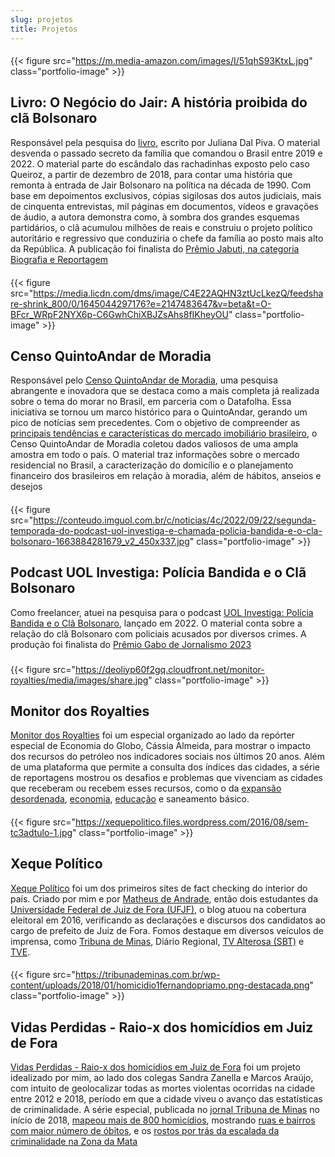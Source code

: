 ```yaml
---
slug: projetos
title: Projetos
---
```


####

{{< figure src="https://m.media-amazon.com/images/I/51qhS93KtxL.jpg" class="portfolio-image" >}}
## Livro: O Negócio do Jair: A história proibida do clã Bolsonaro
Responsável pela pesquisa do [livro](https://www.companhiadasletras.com.br/livro/9786559790807/o-negocio-do-jair), escrito por Juliana Dal Piva. O material desvenda o passado secreto da família que comandou o Brasil entre 2019 e 2022. O material parte do escândalo das rachadinhas exposto pelo caso Queiroz, a partir de dezembro de 2018, para contar uma história que remonta à entrada de Jair Bolsonaro na política na década de 1990. Com base em depoimentos exclusivos, cópias sigilosas dos autos judiciais, mais de cinquenta entrevistas, mil páginas em documentos, vídeos e gravações de áudio, a autora demonstra como, à sombra dos grandes esquemas partidários, o clã acumulou milhões de reais e construiu o projeto político autoritário e regressivo que conduziria o chefe da família ao posto mais alto da República. A publicação foi finalista do [Prêmio Jabuti, na categoria Biografia e Reportagem](https://www.premiojabuti.com.br/jabuti/5-finalistas/)


####

{{< figure src="https://media.licdn.com/dms/image/C4E22AQHN3ztUcLkezQ/feedshare-shrink_800/0/1645044297176?e=2147483647&v=beta&t=O-BFcr_WRpF2NYX6p-C6GwhChiXBJZsAhs8fIKheyOU" class="portfolio-image" >}}
## Censo QuintoAndar de Moradia
Responsável pelo [Censo QuintoAndar de Moradia](https://censodemoradia.quintoandar.com.br/), uma pesquisa abrangente e inovadora que se destaca como a mais completa já realizada sobre o tema do morar no Brasil, em parceria com o Datafolha. Essa iniciativa se tornou um marco histórico para o QuintoAndar, gerando um pico de notícias sem precedentes. Com o objetivo de compreender as [principais tendências e características do mercado imobiliário brasileiro](https://jeitosdemorar.quintoandar.com.br/), o Censo QuintoAndar de Moradia coletou dados valiosos de uma ampla amostra em todo o país. O material traz informações sobre o mercado residencial no Brasil, a caracterização do domicílio e o planejamento financeiro dos brasileiros em relação à moradia, além de hábitos, anseios e desejos

####

{{< figure src="https://conteudo.imguol.com.br/c/noticias/4c/2022/09/22/segunda-temporada-do-podcast-uol-investiga-e-chamada-policia-bandida-e-o-cla-bolsonaro-1663884281679_v2_450x337.jpg" class="portfolio-image" >}}
## Podcast UOL Investiga: Polícia Bandida e o Clã Bolsonaro
Como freelancer, atuei na pesquisa para o podcast [UOL Investiga: Polícia Bandida e o Clã Bolsonaro](https://www.companhiadasletras.com.br/livro/9786559790807/o-negocio-do-jair), lançado em 2022. O material conta sobre a relação do clã Bolsonaro com policiais acusados por diversos crimes. A produção foi finalista do [Prêmio Gabo de Jornalismo 2023](https://premioggm.org/trabajo/edicion/2023/audio/uol-investiga-policia-bandida-e-o-cla-bolsonaro/)

###

{{< figure src="https://deoliyp60f2gq.cloudfront.net/monitor-royalties/media/images/share.jpg" class="portfolio-image" >}}
## Monitor dos Royalties

[Monitor dos Royalties](https://infograficos.oglobo.globo.com/brasil/monitor-royalties.html#/home) foi um especial organizado ao lado da repórter especial de Economia do Globo, Cássia Almeida, para mostrar o impacto dos recursos do petróleo nos indicadores sociais nos últimos 20 anos. Além de uma plataforma que permite a consulta dos índices das cidades, a série de reportagens mostrou os desafios e problemas que vivenciam as cidades que receberam ou recebem esses recursos, como o da [expansão desordenada](https://oglobo.globo.com/economia/cidades-do-petroleo-enfrentam-desafio-da-expansao-desordenada-24676497), [economia](https://oglobo.globo.com/economia/2270-conheca-mumbuca-moeda-propria-de-marica-que-aquece-economia-salvou-empregos-na-pandemia-24674683), [educação](https://oglobo.globo.com/economia/de-escola-bilingue-salas-sem-estrutura-educacao-tem-avanco-desigual-em-cidades-milionarias-do-petroleo-24674733) e saneamento básico.

####

{{< figure src="https://xequepolitico.files.wordpress.com/2016/08/sem-tc3adtulo-1.jpg" class="portfolio-image" >}}
## Xeque Político

[Xeque Político](https://xequepolitico.wordpress.com/) foi um dos primeiros sites de fact checking do interior do país. Criado por mim e por [Matheus de Andrade](https://twitter.com/kibe_galo), então dois estudantes da [Universidade Federal de Juiz de Fora (UFJF)](https://www2.ufjf.br/noticias/2016/09/05/alunos-de-jornalismo-criam-blog-que-checa-informacoes-fornecidas-por-politicos/), o blog atuou na cobertura eleitoral em 2016, verificando as declarações e discursos dos candidatos ao cargo de prefeito de Juiz de Fora.  Fomos destaque em diversos veículos de imprensa, como [Tribuna de Minas](https://tribunademinas.com.br/opiniao/tribuna-livre/29-09-2016/checagem-de-informacoes.html), Diário Regional, [TV Alterosa (SBT)](https://www.facebook.com/xequepolitico/videos/1208256145898946/?__xts__%5B0%5D=68.ARA0S_5cgne21J1BenzoUfHkFWMr5TPPO-vbtapK_LIL1rhG0IN0Xv2uDyeytYzH9Qc2rgcsOEPXIH9h3S7un3zyYhQZO3xDv34m3gFI7yPu1DVJ1M0ccDWuSrWg5C-7l84nUDHj_0Vn8Z1N0It52ZKlKsEaiT719Xb7QSQARnsEmKVspN33806gFjh18CUaxGlmwTPQP8jAnE9fGqm1touRnP1Y-Hi7yaWJqU68X_TTJDVTd6uZKXhhKpUlZzBStnX5E-_7eRGiFti9ll_5ifZYmGR_mZOxXnnpZSQ64EFda7_yrCfVwFZCuLsUaRfV38Zy25jn2Z_0ZPOnE_-40wR_20FDFQOe81w9Prg&__tn__=H-R) e [TVE](https://www.youtube.com/watch?v=aKPN1s5a1vw).

####

{{< figure src="https://tribunademinas.com.br/wp-content/uploads/2018/01/homicidio1fernandopriamo.png-destacada.png" class="portfolio-image" >}}

## Vidas Perdidas - Raio-x dos homicídios em Juiz de Fora

[Vidas Perdidas - Raio-x dos homicídios em Juiz de Fora](https://tribunademinas.com.br/noticias/cidade/07-01-2018/jf-perde-137-vidas-em-2017-para-o-crime-cerca-de-90-ligados-ao-trafico.html) foi um projeto idealizado por mim, ao lado dos colegas Sandra Zanella e Marcos Araújo, com intuito de geolocalizar todas as mortes violentas ocorridas na cidade entre 2012 e 2018, período em que a cidade viveu o avanço das estatísticas de criminalidade. A série especial, publicada no [jornal Tribuna de Minas](https://tribunademinas.com.br/) no início de 2018, [mapeou mais de 800 homicídios](https://tribunademinas.com.br/noticias/cidade/14-01-2018/violencia-se-descortina-nas-801-vidas-perdidas-em-seis-anos.html), mostrando [ruas e bairros com maior número de óbitos](https://tribunademinas.com.br/noticias/cidade/07-01-2018/veja-mapa-interativo-dos-homicidios-em-jf.html), e os [rostos por trás da escalada da criminalidade na Zona da Mata](https://tribunademinas.com.br/noticias/cidade/14-01-2018/veja-mapa-interativo-dos-homicidios-em-jf-nos-ultimos-seis-anos.html?fbclid=IwAR1xLdhB9YU8bSlTf5v2pYy0dK6XZQvxYieIeE3dEKdeZaC0zx-RMUGF4_8)